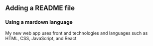 ## Adding a README file

### Using a mardown language


My new web app uses front and technologies and languages such as HTML, CSS, JavaScript, and React

